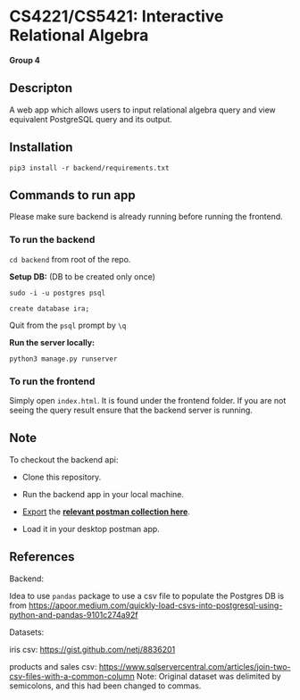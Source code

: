 # CS4221/CS5421: Interactive Relational Algebra

**Group 4**

## Descripton
A web app which allows users to input relational algebra query and view equivalent PostgreSQL query and its output.


## Installation

`pip3 install -r backend/requirements.txt`


## Commands to run app
Please make sure backend is already running before running the frontend.

### To run the backend

`cd backend` from root of the repo.

**Setup DB:** (DB to be created only once)

  `sudo -i -u postgres psql`

  `create database ira;` 

  Quit from the `psql` prompt by  `\q`

**Run the server locally:**

`python3 manage.py runserver`

### To run the frontend
 Simply open `index.html`. It is found under the frontend folder. If you are not seeing the query result ensure that the backend server is running. 


## Note
To checkout the backend api: 

- Clone this repository.

- Run the backend app in your local machine.

- [Export](https://learning.postman.com/docs/getting-started/importing-and-exporting-data/#exporting-collections) the  [**relevant postman collection here**](https://elements.getpostman.com/redirect?entityId=17271995-fb1500f7-97c0-4fac-a890-b549a4a924d8&entityType=collection).

- Load it in your desktop postman app.


## References
Backend:

Idea to use `pandas` package to use a csv file to populate the Postgres DB is from https://apoor.medium.com/quickly-load-csvs-into-postgresql-using-python-and-pandas-9101c274a92f


Datasets:

iris csv: 
https://gist.github.com/netj/8836201

products and sales csv:
https://www.sqlservercentral.com/articles/join-two-csv-files-with-a-common-column
Note: Original dataset was delimited by semicolons, and this had been changed to commas.
